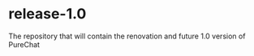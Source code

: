 release-1.0
===========

The repository that will contain the renovation and future 1.0 version of PureChat
